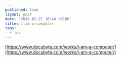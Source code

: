 ```yaml
---
published: true
layout: post
date: '2019-01-21 16:44 +0100'
title: i-am-a-computer
tags:
  - luv
---
```

[https://www.docubyte.com/works/i-am-a-computer/](https://www.docubyte.com/works/i-am-a-computer/)